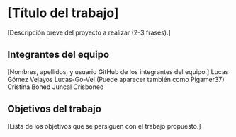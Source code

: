 # [Título del trabajo]

[Descripción breve del proyecto a realizar (2-3 frases).]

## Integrantes del equipo

[Nombres, apellidos, y usuario GitHub de los integrantes del equipo.]
Lucas Gómez Velayos Lucas-Go-Vel (Puede aparecer también como Pigamer37)
Cristina Boned Juncal Crisboned 

## Objetivos del trabajo

[Lista de los objetivos que se persiguen con el trabajo propuesto.]
